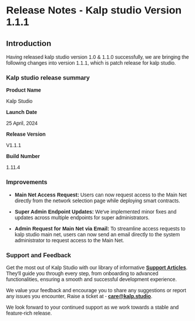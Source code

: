 <style> body {  font-family: "Source Sans 3", sans-serif!important; }</style>
<link href="https://fonts.googleapis.com/css2?family=Source+Sans+3:ital,wght@0,200..900;1,200..900&display=swap" rel="stylesheet">    <link rel="stylesheet" href="https://fonts.googleapis.com/icon?family=Material+Icons">

# Release Notes - Kalp studio Version 1.1.1

## Introduction

Having released kalp studio version 1.0 & 1.1.0 successfully, we are bringing the following changes into version 1.1.1, which is patch release for kalp studio.

### Kalp studio release summary

**Product Name**

Kalp Studio

**Launch Date**

25 April, 2024

**Release Version**

V1.1.1

**Build Number**

1.11.4

### Improvements

-   **Main Net Access Request:** Users can now request access to the Main Net directly from the network selection page while deploying smart contracts.
    
-   **Super Admin Endpoint Updates:** We've implemented minor fixes and updates across multiple endpoints for super administrators.
    
-   **Admin Request for Main Net via Email:** To streamline access requests to kalp studio main net, users can now send an email directly to the system administrator to request access to the Main Net.
    

### Support and Feedback

Get the most out of Kalp Studio with our library of informative  [**Support Articles**](https://docs.kalp.studio/ks/welcome-to-kalp-studio-docs/introduction/getting-started-with-kalp-studio). They'll guide you through every step, from onboarding to advanced functionalities, ensuring a smooth and successful development experience.

We value your feedback and encourage you to share any suggestions or report any issues you encounter, Raise a ticket at - [**care@kalp.studio**](https://care.kalp.studio/support/home).

We look forward to your continued support as we work towards a stable and feature-rich release.